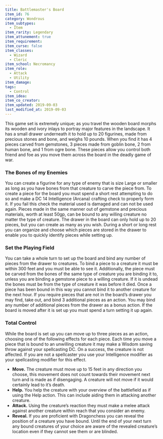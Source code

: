 ```yaml
---
title: Battlemaster's Board
item_id: 76
category: Wondrous
item_subtypes:
  - Item
item_rarity: Legendary
item_attunement: true
item_requirement:
item_curse: false
item_classes:
  - Wizard
  - Cleric
item_school: Necromancy
item_role:
  - Attack
  - Utility
item_damage:
tags:
  - Control
item_idea:
item_co_creator:
item_updated: 2019-09-03
last_modified_at: 2019-09-03
---
```


This game set is extremely unique; as you travel the wooden board morphs its wooden and ivory inlays to portray major features in the landscape. It has a small drawer underneath it to hold up to 20 figurines, made from precious stones and bone, and weighs 10 pounds. When you find it has 4 pieces carved from gemstones, 3 pieces made from goblin bone, 2 from human bone, and 1 from ogre bone. These pieces allow you control both friend and foe as you move them across the board in the deadly game of war.

<!--excerpt-->
### The Bones of my Enemies
You can create a figurine for any type of enemy that is size Large or smaller as long as you have bones from that creature to carve the piece from. To create a piece for the board you must spend a short rest attempting to do so and make a DC 14 Intelligence (Arcana) crafting check to properly form it. If you fail this check the material used is damaged and can not be used again.
Pieces made in the same manner out of gemstone and precious materials, worth at least 50gp, can be bound to any willing creature no matter the type of creature.
The drawer in the board can only hold up to 20 pieces, but you can create as many as you wish. During a short or long rest you can organize and choose which pieces are stored in the drawer to enable you to quickly identify pieces while setting up.

### Set the Playing Field
You can take a whole turn to set up the board and bind any number of pieces from the drawer to creatures. To bind a piece to a creature it must be within 300 feet and you must be able to see it. Additionally, the piece must be carved from the bones of the same type of creature you are binding it to, unless you are binding a gemstone piece to a willing creature. If it is undead the bones must be from the type of creature it was before it died. Once a piece has been bound in this way you cannot bind it to another creature for the next hour. If you require pieces that are not in the board’s drawer you may find, take out, and bind 3 additional pieces as an action. You may bind any number of additional pieces from the drawer as a bonus action.
If the board is moved after it is set up you must spend a turn setting it up again.

### Total Control
While the board is set up you can move up to three pieces as an action, choosing one of the following effects for each piece. Each time you move a piece that is bound to an unwilling creature it may make a Wisdom saving throw against your spellcasting DC. On a success, the creature is not affected. If you are not a spellcaster you use your Intelligence modifier as your spellcasting modifier for this effect.

- **Move.** The creature must move up to 15 feet in any direction you choose, this movement does not count towards their movement next turn and is made as if disengaging. A creature will not move if it would certainly lead to it’s death.
- **Help.** You help the creature with your overview of the battlefield as if using the Help action. This can include aiding them in attacking another creature.
- **Attack.** Using the creature’s reaction they must make a melee attack against another creature within reach that you consider an enemy.
- **Reveal.** If you are proficient with Dragonchess you can reveal the position of a creature you have bound. Until the end of your next turn any bound creatures of your choice are aware of the revealed creature’s location even if they cannot see them or are blinded.
